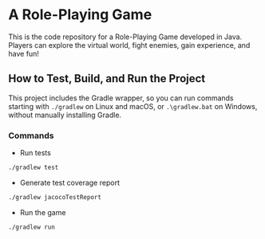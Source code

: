 # A Role-Playing Game

This is the code repository for a Role-Playing Game developed in Java. Players can explore the virtual world, fight enemies, gain experience, and have fun!

## How to Test, Build, and Run the Project

This project includes the Gradle wrapper, so you can run commands starting with `./gradlew` on Linux and macOS, or `.\gradlew.bat` on Windows, without manually installing Gradle.

### Commands

- Run tests
```sh
./gradlew test
```

- Generate test coverage report
```sh
./gradlew jacocoTestReport
```

- Run the game
```sh
./gradlew run
```